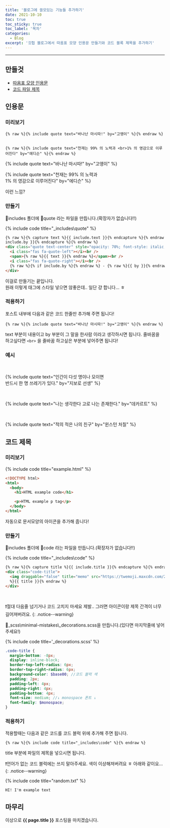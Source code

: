 ```yaml
---
title: '블로그에 쓸모있는 기능들 추가하기'
date: 2021-10-10
toc: true
toc_sticky: true
toc_label: '목차'
categories:
  - Blog
excerpt: '깃헙 블로그에서 따옴표 모양 인용문 만들기와 코드 블록 제목을 추가하기'
---
```


---

## 만들것

- [따옴표 모양 인용문](#‎미리보기)
- [코드 파일 제목](#미리보기)

## 인용문

### &lrm;미리보기

```liquid
{% raw %}{% include quote text="바나난 마시따!" by="고앵이" %}{% endraw %}


{% raw %}{% include quote text="천재는 99% 의 노력과 <br>1% 의 영감으로 이루어진다" by="에디슨" %}{% endraw %}
```

{% include quote text="바나난 마시따!" by="고앵이" %}

{% include quote text="천재는 99% 의 노력과 <br>1% 의 영감으로 이루어진다" by="에디슨" %}

이런 느낌?

### &lrm;만들기

📂includes 폴더에 📝quote 라는 파일을 만듭니다.(확장자가 없습니다!!)

{% include code title="_includes\quote" %}

```html
{% raw %}{% capture text %}{{ include.text }}{% endcapture %}{% endraw %} {% raw %}{% capture by %}{{
include.by }}{% endcapture %}{% endraw %}
<div class="quote text-center" style="opacity: 70%; font-style: italic;">
  <i class="fas fa-quote-left"></i><br />
  <span>{% raw %}{{ text }}{% endraw %}</span><br />
  <i class="fas fa-quote-right"></i><br />
  {% raw %}{% if include.by %}{% endraw %} - {% raw %}{{ by }}{% endraw %} {% raw %}{% endif %}{% endraw %}
</div>
```

이걸로 만들기는 끝입니다.  
원래 이렇게 태그에 스타일 넣으면 않좋은데.. 일단 걍 합니다... ㅎ

### &lrm;적용하기

포스트 내부에 다음과 같은 코드 한줄만 추가해 주면 됩니다!

```liquid
{% raw %}{% include quote text="바나난 마시따!" by="고앵이" %}{% endraw %}
```

<span class='var'>text</span> 부분이 내용이고 <span class='var'>by</span> 부분이 그 말을 한사람 이라고 생각하시면 됩니다.
줄바꿈을 하고싶다면 `<br>` 을 줄바꿈 하고싶은 부분에 넣어주면 됩니다!

### &lrm;예시

<br>

{% include quote text="인간이 다섯 명이나 모이면<br> 반드시 한 명 쓰레기가 있다." by="지보로 선생" %}

<br>

{% include quote text="나는 생각한다 고로 나는 존재한다." by="데카르트" %}

<br>

{% include quote text="적의 적은 나의 친구" by="윈스턴 처칠" %}

## 코드 제목

### 미리보기

{% include code title="example.html" %}

```html
<!DOCTYPE html>
<html>
  <body>
    <h1>HTML example code</h1>

    <p>HTML example p tag</p>
  </body>
</html>
```

자동으로 문서모양의 아이콘을 추가해 줍니다!

### 만들기

📂includes 폴더에 📝code 라는 파일을 만듭니다.(확장자가 없습니다!!)

{% include code title="_includes\code" %}

```html
{% raw %}{% capture title %}{{ include.title }}{% endcapture %}{% endraw %}
<div class="code-title">
  <img draggable="false" title="memo" src="https://twemoji.maxcdn.com/2/svg/1f4dd.svg" class="emoji" />{% raw
  %}{{ title }}{% endraw %}
</div>
```

<br>

❗절대 다음줄 넘기거나 코드 고치지 마세요 제발.. 그러면 아이콘이랑 제목 간격이 너무 길어져버려요.
{: .notice--warning}

📝<span class='mns'>\_scss\minimal-mistakes\\\_decorations.scss</span>을 만듭니다.(있다면 마지막줄에 넣어주세요!)

{% include code title='_decorations.scss' %}

```scss
.code-title {
  margin-bottom: -8px;
  display: inline-block;
  border-top-left-radius: 6px;
  border-top-right-radius: 6px;
  background-color: $base00; //코드 블럭 색
  padding: 2px;
  padding-left: 4px;
  padding-right: 4px;
  padding-bottom: 4px;
  font-size: medium; //↓ monospace 폰트 ↓
  font-family: $monospace;
}
```

### 적용하기

적용할때는 다음과 같은 코드를 코드 블럭 위에 추가해 주면 됩니다.

```liquid
{% raw %}{% include code title="_includes\code" %}{% endraw %}
```

<span class='var'>title</span> 부분에 파일의 제목을 넣으시면 됩니다.

❗언어가 없는 코드 블럭에는 쓰지 말아주세요. 색이 이상해져버려요 ㅎ
아래와 같이요...
{: .notice--warning}

{% include code title="random.txt" %}

```
HI! I'm example text
```

## 마무리

이상으로 **{{ page.title }}** 포스팅을 마치겠습니다.
